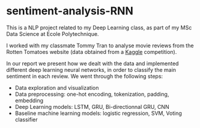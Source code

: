 # sentiment-analysis-RNN

This is a NLP project related to my Deep Learning class, as part of my MSc Data Science at Ecole Polytechnique.

I worked with my classmate Tommy Tran to analyse movie reviews from the Rotten Tomatoes website (data obtained from a [Kaggle](https://www.kaggle.com/c/sentiment-analysis-on-movie-reviews) competition).

In our report we present how we dealt with the data and implemented different deep learning neural networks, in order to classify the main sentiment in each review. We went through the following steps:
* Data exploration and visualization
* Data preprocessing: one-hot encoding, tokenization, padding, embedding
* Deep Learning models: LSTM, GRU, Bi-directionnal GRU, CNN
* Baseline machine learning models: logistic regression, SVM, Voting classifier
